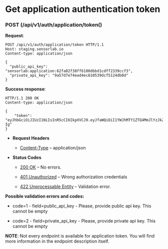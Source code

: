 # Get application authentication token


### POST (/api/v1/auth/application/token()
**Request**:

```
POST /api/v1/auth/application/token HTTP/1.1
Host: staging.sensorlab.io
Content-type: application/json

{
  "public_api_key": "sensorlab:application:62fa02f38ff6100dbbd1cdff2339ccf3",
  "private_api_key": "9a57d7e74ead4ec610539dcf5124db0d"
}
```

**Success response**:

```
HTTP/1.1 200 OK
Content-type: application/json

{
    "token": "eyJhbGciOiJIUzI1NiIsInR5cCI6IkpXVCJ9.eyJfaWQiOiI1YWJhMTY1ZTQ4MmJlYzJkZjg4N2M2YTMiLCJpYXQiOjE1MjIxNDY0MTYsImV4cCI6MTUyMjIzMjgxNn0.-6kJm1Rbd_SPbuwc6kg6FHuJnUii8FtKI9DXR0J5-Ig"
}
```


* **Request Headers**

    
    * [Content-Type](https://tools.ietf.org/html/rfc7231#section-3.1.1.5) – application/json



* **Status Codes**

    
    * [200 OK](http://www.w3.org/Protocols/rfc2616/rfc2616-sec10.html#sec10.2.1) – No errors.


    * [401 Unauthorized](http://www.w3.org/Protocols/rfc2616/rfc2616-sec10.html#sec10.4.2) – Wrong authorization credentials


    * [422 Unprocessable Entity](http://tools.ietf.org/html/rfc4918#section-11.2) – Validation error.


**Possible validation errors and codes:**


* code=1 - field=public_api_key - Please, provide public api key. This cannot be empty


* code=2 - field=private_api_key - Please, provide private api key. This cannot be empty

**NOTE**: Not every endpoint is available for application token. You will find more information in the endpoint description itself.
